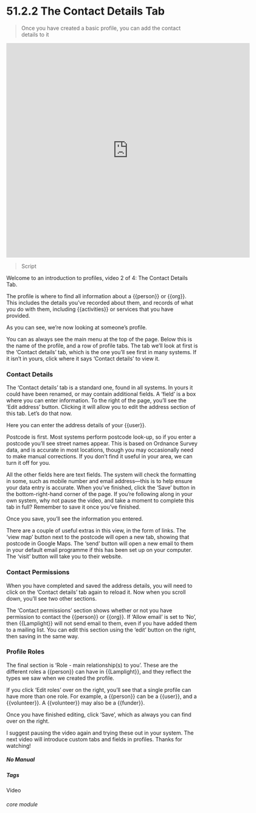 # 51.2.2 The Contact Details Tab

> Once you have created a basic profile, you can add the contact details to it

<iframe width="640" height="564" src="https://player.vimeo.com/video/279238850" frameborder="0" allowFullScreen mozallowfullscreen webkitAllowFullScreen></iframe>

> Script

Welcome to an introduction to profiles, video 2 of 4: The Contact Details Tab.

The profile is where to find all information about a {{person}} or {{org}}. This includes the details you’ve recorded about them, and records of what you do with them, including {{activities}} or services that you have provided.

As you can see, we’re now looking at someone’s profile.

You can as always see the main menu at the top of the page. Below this is the name of the profile, and a row of profile tabs.
The tab we’ll look at first is the ‘Contact details’ tab, which is the one you’ll see first in many systems. If it isn’t in yours, click where it says ‘Contact details’ to view it.

### Contact Details

The ‘Contact details’ tab is a standard one, found in all systems. In yours it could have been renamed, or may contain additional fields. A ‘field’ is a box where you can enter information. To the right of the page, you’ll see the ‘Edit address’ button. Clicking it will allow you to edit the address section of this tab. Let’s do that now.

Here you can enter the address details of your {{user}}. 

Postcode is first. Most systems perform postcode look-up, so if you enter a postcode you’ll see street names appear. This is based on Ordnance Survey data, and is accurate in most locations, though you may occasionally need to make manual corrections. If you don’t find it useful in your area, we can turn it off for you.

All the other fields here are text fields. The system will check the formatting in some, such as mobile number and email address—this is to help ensure your data entry is accurate. When you’ve finished, click the ‘Save’ button in the bottom-right-hand corner of the page.
If you’re following along in your own system, why not pause the video, and take a moment to complete this tab in full? Remember to save it once you’ve finished.

Once you save, you’ll see the information you entered.

There are a couple of useful extras in this view, in the form of links. The ‘view map’ button next to the postcode will open a new tab, showing that postcode in Google Maps. The ‘send’ button will open a new email to them in your default email programme if this has been set up on your computer. The ‘visit’ button will take you to their website.

### Contact Permissions

When you have completed and saved the address details, you will need to click on the ‘Contact details’ tab again to reload it. Now when you scroll down, you’ll see two other sections.

The ‘Contact permissions’ section shows whether or not you have permission to contact the {{person}} or {{org}}. If ‘Allow email’ is set to ‘No’, then {{Lamplight}} will not send email to them, even if you have added them to a mailing list. You can edit this section using the ‘edit’ button on the right, then saving in the same way.

### Profile Roles

The final section is ‘Role - main relationship(s) to you’. These are the different roles a {{person}} can have in {{Lamplight}}, and they reflect the types we saw when we created the profile.

If you click ‘Edit roles’ over on the right, you’ll see that a single profile can have more than one role. For example, a {{person}} can be a {{user}}, and a {{volunteer}}. A {{volunteer}} may also be a {{funder}}. 

Once you have finished editing, click ‘Save’, which as always you can find over on the right. 

I suggest pausing the video again and trying these out in your system. The next video will introduce custom tabs and fields in profiles. Thanks for watching!


##### No Manual

##### Tags
Video

###### core module

